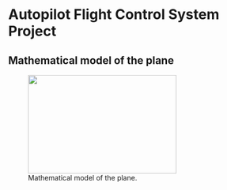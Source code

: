 # Autopilot Flight Control System Project
## Mathematical model of the plane
<figure>
  <img src="cały_układ.png" width="300" height="200">
      <figcaption>Mathematical model of the plane.</figcaption>
</figure>
